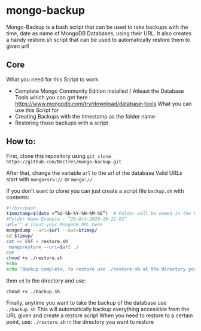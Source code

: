 # mongo-backup
Mongo-Backup is a bash script that can be used to take backups with the time, date as name of MongoDB Databases, using their URL. It also creates a handy restore.sh script that can be used to automatically restore them to given url!

## Core

What you need for this Script to work
* Complete Mongo Community Edition installed / Atleast the Database Tools which you can get here : https://www.mongodb.com/try/download/database-tools
What you can use this Script for
* Creating Backups with the timestamp as the folder name
* Restoring those backups with a script

## How to:

First, clone this repository using
`git clone https://github.com/Nectres/mongo-backup.git`

After that, change the variable `url` to the url of the database 
Valid URLs start with `mongo+srv://` or `mongo://` 

If you don't want to clone you can just create a script file `backup.sh` with contents:

```bash
#!/bin/bash
timestamp=$(date +”%d-%b-%Y-%H-%M-%S”)  # Folder will be named in the Format : "DD-MM-YYYY-HH-MM-SS" 
#Folder Name Example : ”28-Oct-2020-19-12-03” 
url='' # Input your MongoDB URL here
mongodump --uri=$url --out=$timep/ 
cd $timep/
cat << EOF > restore.sh
 mongorestore --uri=$url ./
EOF
chmod +x ./restore.sh
echo
echo "Backup complete, to restore use ./restore.sh at the directory you want to restore from!"
```
then `cd` to the directory and use:

`chmod +x ./backup.sh`

Finally, anytime you want to take the backup of the database use 
`./backup.sh`
This will automatically backup everything accessible from the URL given and create a restore script
When you need to restore to a certain point, use:
`./restore.sh` in the directory you want to restore
